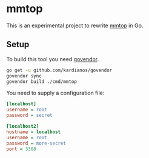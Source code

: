 # mmtop

This is an experimental project to rewrite [mmtop](https://github.com/osheroff/mmtop) in Go.

## Setup

To build this tool you need [govendor](https://github.com/kardianos/govendor).

``` bash
go get -u github.com/kardianos/govendor
govendor sync
govendor build ./cmd/mmtop
```

You need to supply a configuration file:

``` ini
[localhost]
username = root
password = secret

[localhost2]
hostname = localhost
username = root
password = more-secret
port = 3308
```
